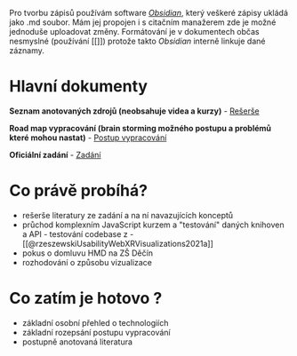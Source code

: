 Pro tvorbu zápisů používám software [_Obsidian_](https://github.com/obsidianmd/obsidian-releases.git), který veškeré zápisy ukládá jako .md soubor. Mám jej propojen i s citačním manažerem zde je možné jednoduše uploadovat změny. Formátování je v dokumentech občas nesmyslné (používání [[]]) protože takto _Obsidian_ interně linkuje dané záznamy. 

# Hlavní dokumenty

**Seznam anotovaných zdrojů (neobsahuje videa a kurzy)** - [Rešerše](https://github.com/jendahorak/dp-notes/blob/46644180d3fe1117e379ccbd919cba05d1ea9ec5/%E2%9A%A1DP/%E2%9A%A1%20DP%20-%20Re%C5%A1er%C5%A1e.md)

**Road map vypracování (brain storming možného postupu a problémů které mohou nastat)** - [Postup vypracování](https://github.com/jendahorak/dp-notes/blob/46644180d3fe1117e379ccbd919cba05d1ea9ec5/%E2%9A%A1DP/%E2%9A%A1%20DP%20Postup%20vypracov%C3%A1n%C3%AD.md)

**Oficiální zadání** - [Zadání](https://github.com/jendahorak/dp-notes/blob/32b67f1bdff8068e72f35b74c9206cef12cc7153/%E2%9A%A1DP/%E2%9A%A1%20DP%20-%20Zad%C3%A1n%C3%AD.md)

# Co právě probíhá?
- rešerše literatury ze zadání a na ní navazujících konceptů
- průchod komplexním JavaScript kurzem a "testování" daných knihoven a API - testování codebase z - [[@rzeszewskiUsabilityWebXRVisualizations2021a]]
- pokus o domluvu HMD na ZŠ Děčín
- rozhodování o způsobu vizualizace

# Co zatím je hotovo ?
- základní osobní přehled o technologiích
- základní rozepsání postupu vypracování
- postupně anotovaná literatura 
